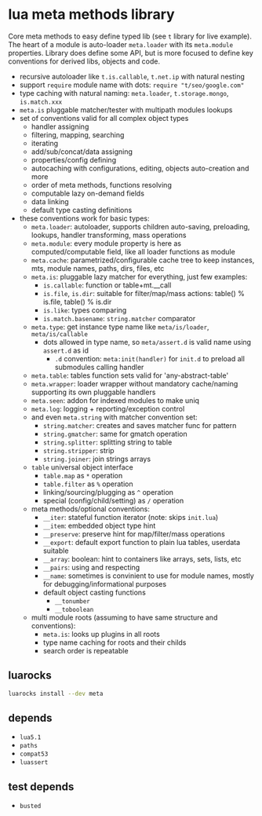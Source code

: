 # lua meta methods library
Core meta methods to easy define typed lib (see `t` library for live example).
The heart of a module is auto-loader `meta.loader` with its `meta.module` properties.
Library does define some API, but is more focused to define key conventions for derived libs, objects and code.

- recursive autoloader like `t.is.callable`, `t.net.ip` with natural nesting
- support `require` module name with dots: `require "t/seo/google.com"`
- type caching with natural naming: `meta.loader`, `t.storage.mongo`, `is.match.xxx`
- `meta.is` pluggable matcher/tester with multipath modules lookups
- set of conventions valid for all complex object types
  - handler assigning
  - filtering, mapping, searching
  - iterating
  - add/sub/concat/data assigning
  - properties/config defining
  - autocaching with configurations, editing, objects auto-creation and more
  - order of meta methods, functions resolving
  - computable lazy on-demand fields
  - data linking
  - default type casting definitions
- these conventions work for basic types:
  - `meta.loader`: autoloader, supports children auto-saving, preloading, lookups, handler transforming, mass operations
  - `meta.module`: every module property is here as computed/computable field, like all loader functions as module
  - `meta.cache`: parametrized/configurable cache tree to keep instances, mts, module names, paths, dirs, files, etc
  - `meta.is`: pluggable lazy matcher for everything, just few examples:
    - `is.callable`: function or table+mt.__call
    - `is.file`, `is.dir`: suitable for filter/map/mass actions: table() % is.file, table() % is.dir
    - `is.like`: types comparing
    - `is.match.basename`: `string.matcher` comparator
  - `meta.type`: get instance type name like `meta/is/loader`, `meta/is/callable`
    - dots allowed in type name, so `meta/assert.d` is valid name using `assert.d` as id
      - `.d` convention: `meta:init(handler)` for `init.d` to preload all submodules calling handler
  - `meta.table`: tables function sets valid for 'any-abstract-table'
  - `meta.wrapper`: loader wrapper without mandatory cache/naming supporting its own pluggable handlers
  - `meta.seen`: addon for indexed modules to make uniq
  - `meta.log`: logging + reporting/exception control
  - and even `meta.string` with matcher convention set:
    - `string.matcher`: creates and saves matcher func for pattern
    - `string.gmatcher`: same for gmatch operation
    - `string.splitter`: splitting string to table
    - `string.stripper`: strip
    - `string.joiner`: join strings arrays
  - `table` universal object interface
    - `table.map` as `*` operation
    - `table.filter` as `%` operation
    - linking/sourcing/plugging as `^` operation
    - special (config/child/setting) as `/` operation
  - meta methods/optional conventions:
    - `__iter`: stateful function iterator (note: skips `init.lua`)
    - `__item`: embedded object type hint
    - `__preserve`: preserve hint for map/filter/mass operations
    - `__export`: default export function to plain lua tables, userdata suitable
    - `__array`: boolean: hint to containers like arrays, sets, lists, etc
    - `__pairs`: using and respecting
    - `__name`: sometimes is convinient to use for module names, mostly for debugging/informational purposes
    - default object casting functions
      - `__tonumber`
      - `__toboolean`
  - multi module roots (assuming to have same structure and conventions):
    - `meta.is`: looks up plugins in all roots
    - type name caching for roots and their childs
    - search order is repeatable

## luarocks
```sh
luarocks install --dev meta
```

## depends
- `lua5.1`
- `paths`
- `compat53`
- `luassert`

## test depends
- `busted`
